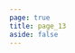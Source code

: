 ```yaml
---
page: true
title: page_13
aside: false
---
```

<script setup>
import Page from "./.vitepress/theme/components/Page.vue";
import { useData } from "vitepress";
const { theme } = useData();
const posts = theme.value.posts.slice(120,130)
</script>
<Page :posts="posts" :pageCurrent="13" :pagesNum="23" />
